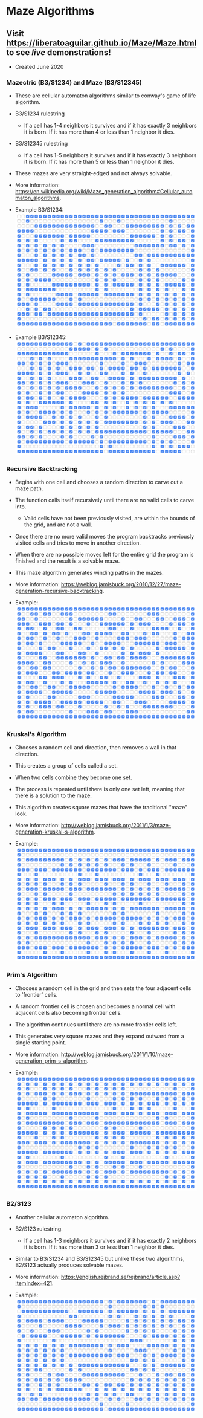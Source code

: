 # Maze Algorithms

## Visit https://liberatoaguilar.github.io/Maze/Maze.html to see ***live*** demonstrations!

- Created June 2020

### Mazectric (B3/S1234) and Maze (B3/S12345)

- These are cellular automaton algorithms similar to conway's game of life algorithm.
- B3/S1234 rulestring
  - If a cell has 1-4 neighbors it survives and if it has exactly 3 neighbors it is born. If it has more than 4 or less than 1 neighbor it dies.
- B3/S12345 rulestring
  - If a cell has 1-5 neighbors it survives and if it has exactly 3 neighbors it is born. If it has more than 5 or less than 1 neighbor it dies.

- These mazes are very straight-edged and not always solvable.
- More information: https://en.wikipedia.org/wiki/Maze_generation_algorithm#Cellular_automaton_algorithms.

- Example B3/S1234:
![image](https://raw.githubusercontent.com/liberatoaguilar/Maze/master/Images/4.png)

- Example B3/S12345:
![image](https://raw.githubusercontent.com/liberatoaguilar/Maze/master/Images/5.png)

### Recursive Backtracking

- Begins with one cell and chooses a random direction to carve out a maze path.
- The function calls itself recursively until there are no valid cells to carve into.
  - Valid cells have not been previously visited, are within the bounds of the grid, and are not a wall.
- Once there are no more valid moves the program backtracks previously visited cells and tries to move in another direction.
- When there are no possible moves left for the entire grid the program is finished and the result is a solvable maze.
- This maze algorithm generates winding paths in the mazes.
- More information: https://weblog.jamisbuck.org/2010/12/27/maze-generation-recursive-backtracking.

- Example:
![image](https://raw.githubusercontent.com/liberatoaguilar/Maze/master/Images/1.png)

### Kruskal's Algorithm

- Chooses a random cell and direction, then removes a wall in that direction.
- This creates a group of cells called a set.
- When two cells combine they become one set.
- The process is repeated until there is only one set left, meaning that there is a solution to the maze.
- This algorithm creates square mazes that have the traditional "maze" look.
- More information: http://weblog.jamisbuck.org/2011/1/3/maze-generation-kruskal-s-algorithm.

- Example:
![image](https://raw.githubusercontent.com/liberatoaguilar/Maze/master/Images/2.png)

### Prim's Algorithm

- Chooses a random cell in the grid and then sets the four adjacent cells to 'frontier' cells.
- A random frontier cell is chosen and becomes a normal cell with adjacent cells also becoming frontier cells.
- The algorithm continues until there are no more frontier cells left.
- This generates very square mazes and they expand outward from a single starting point.
- More information: http://weblog.jamisbuck.org/2011/1/10/maze-generation-prim-s-algorithm.

- Example:
![image](https://raw.githubusercontent.com/liberatoaguilar/Maze/master/Images/3.png)

### B2/S123

- Another cellular automaton algorithm.
- B2/S123 rulestring.
  - If a cell has 1-3 neighbors it survives and if it has exactly 2 neighbors it is born. If it has more than 3 or less than 1 neighbor it dies.
- Similar to B3/S1234 and B3/S12345 but unlike these two algorithms, B2/S123 actually produces solvable mazes.
- More information: https://english.rejbrand.se/rejbrand/article.asp?ItemIndex=421.

- Example:
![image](https://raw.githubusercontent.com/liberatoaguilar/Maze/master/Images/6.png)
